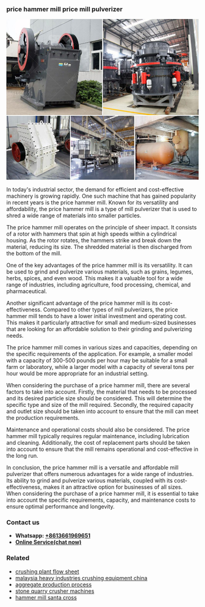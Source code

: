 <h3>price hammer mill price mill pulverizer</h3><img src='1708663468.jpg' alt=''><p>In today's industrial sector, the demand for efficient and cost-effective machinery is growing rapidly. One such machine that has gained popularity in recent years is the price hammer mill. Known for its versatility and affordability, the price hammer mill is a type of mill pulverizer that is used to shred a wide range of materials into smaller particles.</p><p>The price hammer mill operates on the principle of sheer impact. It consists of a rotor with hammers that spin at high speeds within a cylindrical housing. As the rotor rotates, the hammers strike and break down the material, reducing its size. The shredded material is then discharged from the bottom of the mill.</p><p>One of the key advantages of the price hammer mill is its versatility. It can be used to grind and pulverize various materials, such as grains, legumes, herbs, spices, and even wood. This makes it a valuable tool for a wide range of industries, including agriculture, food processing, chemical, and pharmaceutical.</p><p>Another significant advantage of the price hammer mill is its cost-effectiveness. Compared to other types of mill pulverizers, the price hammer mill tends to have a lower initial investment and operating cost. This makes it particularly attractive for small and medium-sized businesses that are looking for an affordable solution to their grinding and pulverizing needs.</p><p>The price hammer mill comes in various sizes and capacities, depending on the specific requirements of the application. For example, a smaller model with a capacity of 300-500 pounds per hour may be suitable for a small farm or laboratory, while a larger model with a capacity of several tons per hour would be more appropriate for an industrial setting.</p><p>When considering the purchase of a price hammer mill, there are several factors to take into account. Firstly, the material that needs to be processed and its desired particle size should be considered. This will determine the specific type and size of the mill required. Secondly, the required capacity and outlet size should be taken into account to ensure that the mill can meet the production requirements.</p><p>Maintenance and operational costs should also be considered. The price hammer mill typically requires regular maintenance, including lubrication and cleaning. Additionally, the cost of replacement parts should be taken into account to ensure that the mill remains operational and cost-effective in the long run.</p><p>In conclusion, the price hammer mill is a versatile and affordable mill pulverizer that offers numerous advantages for a wide range of industries. Its ability to grind and pulverize various materials, coupled with its cost-effectiveness, makes it an attractive option for businesses of all sizes. When considering the purchase of a price hammer mill, it is essential to take into account the specific requirements, capacity, and maintenance costs to ensure optimal performance and longevity.</p><h3>Contact us</h3><ul><li><strong>Whatsapp:&nbsp;<a href="https://wa.me/8613661969651">+8613661969651</a></strong></li><li><a href="https://swt.shibang-china.com/?git&amp;zhl&amp;price hammer mill price mill pulverizer"><strong>Online Service(chat now)</strong></a></li></ul><h3>Related</h3><ul><li><a href='crushing plant flow sheet.md'>crushing plant flow sheet</a></li><li><a href='malaysia heavy industries crushing equipment china.md'>malaysia heavy industries crushing equipment china</a></li><li><a href='aggregate production process.md'>aggregate production process</a></li><li><a href='stone quarry crusher machines.md'>stone quarry crusher machines</a></li><li><a href='hammer mill santa cross.md'>hammer mill santa cross</a></li></ul>
